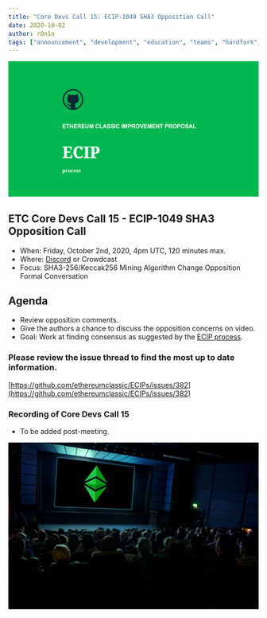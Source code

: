 ```yaml
---
title: "Core Devs Call 15: ECIP-1049 SHA3 Opposition Call"
date: 2020-10-02
author: r0n1n
tags: ["announcement", "development", "education", "teams", "hardfork", "media"]
---
```


![ETC Core Devs Call 15 - ECIP-1049 SHA3 Opposition Call](./ethereum_classic_ecip_wallpaper.png)

## ETC Core Devs Call 15 - ECIP-1049 SHA3 Opposition Call

* When: Friday, October 2nd, 2020, 4pm UTC, 120 minutes max.
* Where: [Discord](https://discord.gg/hQs894U) or Crowdcast
* Focus: SHA3-256/Keccak256 Mining Algorithm Change Opposition Formal Conversation

## Agenda

* Review opposition comments.
* Give the authors a chance to discuss the opposition concerns on video.
* Goal: Work at finding consensus as suggested by the [ECIP process](https://github.com/ethereumclassic/ECIPs#avoiding-network-splits).

### Please review the issue thread to find the most up to date information.

[https://github.com/ethereumclassic/ECIPs/issues/382](https://github.com/ethereumclassic/ECIPs/issues/382)

### Recording of Core Devs Call 15

* To be added post-meeting.

![ETC Core Devs Call 15 - ECIP-1049 SHA3 Opposition Call](./etc_cdc.png)
